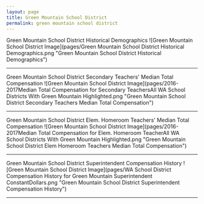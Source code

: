 ```yaml
---
layout: page
title: Green Mountain School District
permalink: green mountain school district
---
```



Green Mountain School District Historical Demographics
![Green Mountain School District Image](pages/Green Mountain School District Historical Demographics.png "Green Mountain School District Historical Demographics")

___

Green Mountain School District Secondary Teachers' Median Total Compensation
![Green Mountain School District Image](pages/2016-2017Median Total Compensation for Secondary TeachersAll WA School Districts With Green Mountain Highlighted.png "Green Mountain School District Secondary Teachers Median Total Compensation")

___

Green Mountain School District Elem. Homeroom Teachers' Median Total Compensation
![Green Mountain School District Image](pages/2016-2017Median Total Compensation for Elem. Homeroom TeacherAll WA School Districts With Green Mountain Highlighted.png "Green Mountain School District Elem Homeroom Teachers Median Total Compensation")

___

Green Mountain School District Superintendent Compensation History
![Green Mountain School District Image](pages/WA School District Compensation History for Green Mountain Superintendent ConstantDollars.png "Green Mountain School District Superintendent Compensation History")

___


